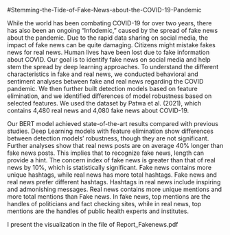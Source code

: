 #Stemming-the-Tide-of-Fake-News-about-the-COVID-19-Pandemic

While the world has been combating COVID-19 for over two years, there has also been an ongoing “Infodemic,” caused by the spread of fake news about the pandemic. Due to the rapid data sharing on social media, the impact of fake news can be quite damaging. Citizens might mistake fakes news for real news. Human lives have been lost due to fake information about COVID. Our goal is to identify fake news on social media and help stem the spread by deep learning approaches. To understand the different characteristics in fake and real news, we conducted behavioral and sentiment analyses between fake and real news regarding the COVID pandemic. We then further built detection models based on feature elimination, and we identified differences of model robustness based on selected features. We used the dataset by Patwa et al. (2021), which contains 4,480 real news and 4,080 fake news about COVID-19.

Our BERT model achieved state-of-the-art results compared with previous studies. Deep Learning models with feature elimination show differences between detection models’ robustness, though they are not significant. Further analyses show that real news posts are on average 40% longer than fake news posts. This implies that to recognize fake news, length can provide a hint. The concern index of fake news is greater than that of real news by 10%, which is statistically significant. Fake news contains more unique hashtags, while real news has more total hashtags. Fake news and real news prefer different hashtags. Hashtags in real news include inspiring and admonishing messages. Real news contains more unique mentions and more total mentions than Fake news. In fake news, top mentions are the handles of politicians and fact checking sites, while in real news, top mentions are the handles of public health experts and institutes.

I present the visualization in the file of Report_Fakenews.pdf
